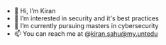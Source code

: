 - 👋 Hi, I’m Kiran
- 👀 I’m interested in security and it's best practices 
- 🌱 I’m currently pursuing masters in cybersecurity
- 📫 You can reach me at @kiran.sahu@my.untedu
